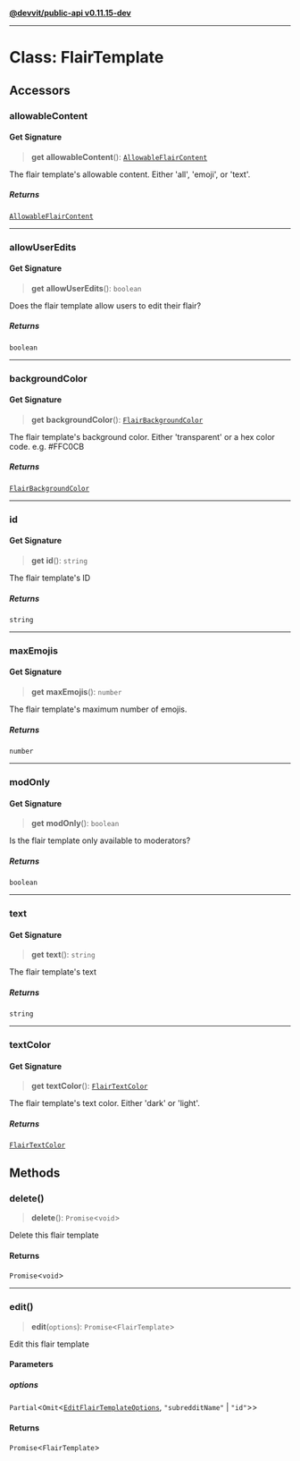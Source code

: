 [**@devvit/public-api v0.11.15-dev**](../../README.md)

---

# Class: FlairTemplate

## Accessors

<a id="allowablecontent"></a>

### allowableContent

#### Get Signature

> **get** **allowableContent**(): [`AllowableFlairContent`](../type-aliases/AllowableFlairContent.md)

The flair template's allowable content. Either 'all', 'emoji', or 'text'.

##### Returns

[`AllowableFlairContent`](../type-aliases/AllowableFlairContent.md)

---

<a id="allowuseredits"></a>

### allowUserEdits

#### Get Signature

> **get** **allowUserEdits**(): `boolean`

Does the flair template allow users to edit their flair?

##### Returns

`boolean`

---

<a id="backgroundcolor"></a>

### backgroundColor

#### Get Signature

> **get** **backgroundColor**(): [`FlairBackgroundColor`](../type-aliases/FlairBackgroundColor.md)

The flair template's background color. Either 'transparent' or a hex color code. e.g. #FFC0CB

##### Returns

[`FlairBackgroundColor`](../type-aliases/FlairBackgroundColor.md)

---

<a id="id"></a>

### id

#### Get Signature

> **get** **id**(): `string`

The flair template's ID

##### Returns

`string`

---

<a id="maxemojis"></a>

### maxEmojis

#### Get Signature

> **get** **maxEmojis**(): `number`

The flair template's maximum number of emojis.

##### Returns

`number`

---

<a id="modonly"></a>

### modOnly

#### Get Signature

> **get** **modOnly**(): `boolean`

Is the flair template only available to moderators?

##### Returns

`boolean`

---

<a id="text"></a>

### text

#### Get Signature

> **get** **text**(): `string`

The flair template's text

##### Returns

`string`

---

<a id="textcolor"></a>

### textColor

#### Get Signature

> **get** **textColor**(): [`FlairTextColor`](../type-aliases/FlairTextColor.md)

The flair template's text color. Either 'dark' or 'light'.

##### Returns

[`FlairTextColor`](../type-aliases/FlairTextColor.md)

## Methods

<a id="delete"></a>

### delete()

> **delete**(): `Promise`\<`void`\>

Delete this flair template

#### Returns

`Promise`\<`void`\>

---

<a id="edit"></a>

### edit()

> **edit**(`options`): `Promise`\<`FlairTemplate`\>

Edit this flair template

#### Parameters

##### options

`Partial`\<`Omit`\<[`EditFlairTemplateOptions`](../type-aliases/EditFlairTemplateOptions.md), `"subredditName"` \| `"id"`\>\>

#### Returns

`Promise`\<`FlairTemplate`\>
